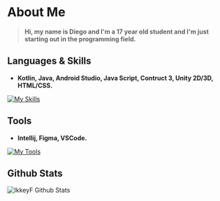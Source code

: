 # About Me
> **Hi, my name is Diego and I'm a 17 year old student and I'm just starting out in the programming field.**

## Languages & Skills
+ **Kotlin, Java, Android Studio, Java Script, Contruct 3, Unity 2D/3D, HTML/CSS.**

[![My Skills](https://skillicons.dev/icons?i=kotlin,java,android,js,css)](https://skillicons.dev)

##  Tools
+ **Intellij, Figma, VSCode.**  

[![My Tools](https://skillicons.dev/icons?i=idea,figma,vscode)](https://skillicons.dev)

##  Github Stats

![IkkeyF Github Stats](https://github-readme-stats.vercel.app/api?username=IkkeyF&count_private=true&show_icons=true&theme=dracula)
